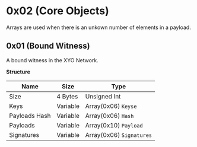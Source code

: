 # 0x02 (Core Objects)
Arrays are used when there is an unkown number of elements in a payload.
## 0x01 (Bound Witness)
A bound witness in the XYO Network.

**Structure**

Name | Size | Type
--- | --- | ---
Size | 4 Bytes | Unsigned Int
Keys | Variable |  Array(0x06) `Keyse`
Payloads Hash | Variable |  Array(0x06) `Hash`
Payloads | Variable |  Array(0x10) `Payload`
Signatures | Variable |  Array(0x06) `Signatures`
